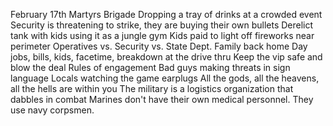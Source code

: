 February 17th Martyrs Brigade
Dropping a tray of drinks at a crowded event
Security is threatening to strike, they are buying their own bullets
Derelict tank with kids using it as a jungle gym
Kids paid to light off fireworks near perimeter
Operatives vs. Security vs. State Dept.
Family back home
Day jobs, bills, kids, facetime, breakdown at the drive thru
Keep the vip safe and blow the deal
Rules of engagement
Bad guys making threats in sign language
Locals watching the game 
earplugs
All the gods, all the heavens, all the hells are within you
The military is a logistics organization that dabbles in combat
Marines don't have their own medical personnel. They use navy corpsmen.